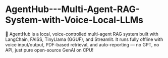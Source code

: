 # AgentHub---Multi-Agent-RAG-System-with-Voice-Local-LLMs
🚀 AgentHub is a local, voice-controlled multi-agent RAG system built with LangChain, FAISS, TinyLlama (GGUF), and Streamlit. It runs fully offline with voice input/output, PDF-based retrieval, and auto-reporting — no GPT, no API, just pure open-source GenAI on CPU!
